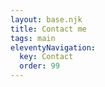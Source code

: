 ```yaml
---
layout: base.njk
title: Contact me
tags: main
eleventyNavigation:
  key: Contact
  order: 99
---
```

